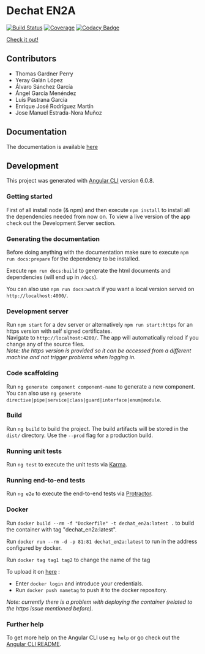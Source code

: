 # Dechat EN2A

[![Build Status](https://travis-ci.org/Arquisoft/dechat_en2a.svg?branch=master)](https://travis-ci.org/Arquisoft/dechat_en2a)
[![Coverage](https://coveralls.io/repos/github/Arquisoft/dechat_en2a/badge.svg)](https://coveralls.io/github/Arquisoft/dechat_en2a)
[![Codacy Badge](https://api.codacy.com/project/badge/Grade/03c3085c32754718868dadea59607494)](https://www.codacy.com/app/josecurioso/dechat_en2a?utm_source=github.com&amp;utm_medium=referral&amp;utm_content=Arquisoft/dechat_en2a&amp;utm_campaign=Badge_Grade)

[Check it out!](https://arquisoft.github.io/dechat_en2a)

## Contributors

*   Thomas Gardner Perry
*   Yeray Galán López
*   Álvaro Sánchez García
*   Ángel García Menéndez
*   Luis Pastrana García
*   Enrique José Rodríguez Martín
*   Jose Manuel Estrada-Nora Muñoz

## Documentation

The documentation is available [here](https://arquisoft.github.io/dechat_en2a/docs) 

## Development

This project was generated with [Angular CLI](https://github.com/angular/angular-cli) version 6.0.8.

### Getting started

First of all install node (& npm) and then execute `npm install` to install all the dependencies needed from now on. To view a live version of the app check out the Development Server section.

### Generating the documentation

Before doing anything with the documentation make sure to execute `npm run docs:prepare` for the dependency to be installed.

Execute `npm run docs:build` to generate the html documents and dependencies (will end up in `/docs`).

You can also use `npm run docs:watch` if you want a local version served on `http://localhost:4000/`.

### Development server

Run `npm start` for a dev server or alternatively `npm run start:https` for an https version with self signed certificates. <br>
Navigate to `http://localhost:4200/`. The app will automatically reload if you change any of the source files. <br>
*Note: the https version is provided so it can be accessed from a different machine and not trigger problems when logging in.*

### Code scaffolding

Run `ng generate component component-name` to generate a new component. You can also use `ng generate directive|pipe|service|class|guard|interface|enum|module`.

### Build

Run `ng build` to build the project. The build artifacts will be stored in the `dist/` directory. Use the `--prod` flag for a production build.

### Running unit tests

Run `ng test` to execute the unit tests via [Karma](https://karma-runner.github.io).

### Running end-to-end tests

Run `ng e2e` to execute the end-to-end tests via [Protractor](http://www.protractortest.org/).

### Docker 

Run `docker build --rm -f "Dockerfile" -t dechat_en2a:latest .` to build the container with tag "dechat_en2a:latest".

Run `docker run --rm -d -p 81:81 dechat_en2a:latest` to run in the address configured by docker.

Run `docker tag tag1 tag2` to change the name of the tag

To upload it on [here](https://hub.docker.com/) :

  * Enter `docker login` and introduce your credentials.
  * Run `docker push nametag` to push it to the docker repository.

*Note: currently there is a problem with deploying the container (related to the https issue mentioned before).*

### Further help

To get more help on the Angular CLI use `ng help` or go check out the [Angular CLI README](https://github.com/angular/angular-cli/blob/master/README.md).

